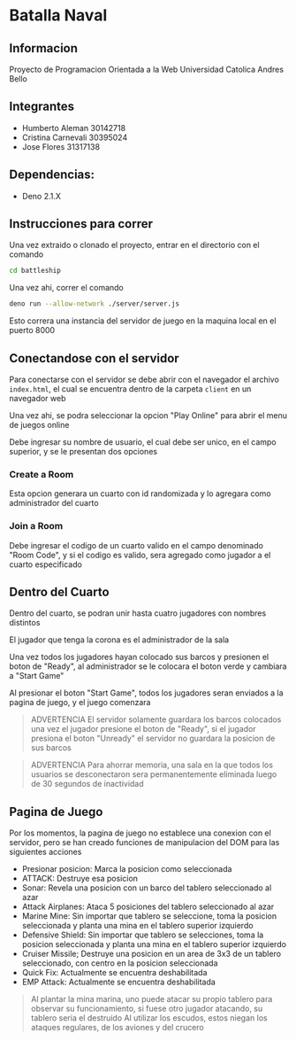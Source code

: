 # Batalla Naval

## Informacion

Proyecto de Programacion Orientada a la Web
Universidad Catolica Andres Bello

## Integrantes

- Humberto Aleman 		30142718
- Cristina Carnevali 	30395024
- Jose Flores 				31317138

## Dependencias:

- Deno 2.1.X

## Instrucciones para correr

Una vez extraido o clonado el proyecto, entrar en el directorio con el comando

```bash
cd battleship
```

Una vez ahi, correr el comando

```bash
deno run --allow-network ./server/server.js
```

Esto correra una instancia del servidor de juego en la maquina local en el puerto 8000

## Conectandose con el servidor

Para conectarse con el servidor se debe abrir con el navegador el archivo `index.html`, el cual se encuentra dentro de la carpeta `client` en un navegador web

Una vez ahi, se podra seleccionar la opcion "Play Online" para abrir el menu de juegos online

Debe ingresar su nombre de usuario, el cual debe ser unico, en el campo superior, y se le presentan dos opciones

### Create a Room

Esta opcion generara un cuarto con id randomizada y lo agregara como administrador del cuarto

### Join a Room

Debe ingresar el codigo de un cuarto valido en el campo denominado "Room Code", y si el codigo es valido, sera agregado como jugador a el cuarto especificado

## Dentro del Cuarto

Dentro del cuarto, se podran unir hasta cuatro jugadores con nombres distintos

El jugador que tenga la corona es el administrador de la sala

Una vez todos los jugadores hayan colocado sus barcos y presionen el boton de "Ready", al administrador se le colocara el boton verde y cambiara a "Start Game"

Al presionar el boton "Start Game", todos los jugadores seran enviados a la pagina de juego, y el juego comenzara

> ADVERTENCIA
> El servidor solamente guardara los barcos colocados una vez el jugador presione el boton de "Ready", si el jugador presiona el boton "Unready" el servidor no guardara la posicion de sus barcos

> ADVERTENCIA
> Para ahorrar memoria, una sala en la que todos los usuarios se desconectaron sera permanentemente eliminada luego de 30 segundos de inactividad

## Pagina de Juego

Por los momentos, la pagina de juego no establece una conexion con el servidor, pero se han creado funciones de manipulacion del DOM para las siguientes acciones

- Presionar posicion: Marca la posicion como seleccionada
- ATTACK: Destruye esa posicion
- Sonar: Revela una posicion con un barco del tablero seleccionado al azar
- Attack Airplanes: Ataca 5 posiciones del tablero seleccionado al azar
- Marine Mine: Sin importar que tablero se seleccione, toma la posicion seleccionada y planta una mina en el tablero superior izquierdo
- Defensive Shield: Sin importar que tablero se selecciones, toma la posicion seleccionada y planta una mina en el tablero superior izquierdo
- Cruiser Missile; Destruye una posicion en un area de 3x3 de un tablero seleccionado, con centro en la posicion seleccionada
- Quick Fix: Actualmente se encuentra deshabilitada
- EMP Attack: Actualmente se encuentra deshabilitada

> Al plantar la mina marina, uno puede atacar su propio tablero para observar su funcionamiento, si fuese otro jugador atacando, su tablero seria el destruido
> Al utilizar los escudos, estos niegan los ataques regulares, de los aviones y del crucero
